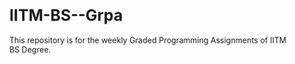 # IITM-BS--Grpa
This repository is for the weekly Graded Programming Assignments of IITM BS Degree.

